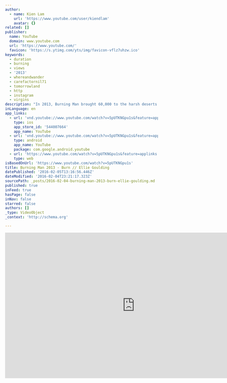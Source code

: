```yaml
---
author:
  - name: Kien Lam
    url: 'https://www.youtube.com/user/kiendlam'
    avatar: {}
related: []
publisher:
  name: YouTube
  domain: www.youtube.com
  url: 'https://www.youtube.com/'
  favicon: 'https://s.ytimg.com/yts/img/favicon-vflz7uhzw.ico'
keywords:
  - duration
  - burning
  - views
  - '2013'
  - whereandwander
  - carefactornil71
  - tomorrowland
  - http
  - instagram
  - virgins
description: "In 2013, Burning Man brought 60,000 to the harsh deserts of Black Rock City near Reno for a week long experiment in art, music, self-expression and living. So what is Burning Man? Is it the world's largest bonfire? Is it a world record attempt for the most people not showering for a week?"
inLanguage: en
app_links:
  - url: 'vnd.youtube://www.youtube.com/watch?v=5pUTKNGpu1s&feature=applinks'
    type: ios
    app_store_id: '544007664'
    app_name: YouTube
  - url: 'vnd.youtube://www.youtube.com/watch?v=5pUTKNGpu1s&feature=applinks'
    type: android
    app_name: YouTube
    package: com.google.android.youtube
  - url: 'https://www.youtube.com/watch?v=5pUTKNGpu1s&feature=applinks'
    type: web
isBasedOnUrl: 'https://www.youtube.com/watch?v=5pUTKNGpu1s'
title: Burning Man 2013 - Burn // Ellie Goulding
datePublished: '2016-02-05T13:16:56.446Z'
dateModified: '2016-02-04T23:21:17.323Z'
sourcePath: _posts/2016-02-04-burning-man-2013-burn-ellie-goulding.md
published: true
inFeed: true
hasPage: false
inNav: false
starred: false
authors: []
_type: VideoObject
_context: 'http://schema.org'

---
```

<iframe src="https://cdn.embedly.com/widgets/media.html?src=https%3A%2F%2Fwww.youtube.com%2Fembed%2F5pUTKNGpu1s%3Ffeature%3Doembed&amp;url=https%3A%2F%2Fwww.youtube.com%2Fwatch%3Fv%3D5pUTKNGpu1s&amp;image=https%3A%2F%2Fi.ytimg.com%2Fvi%2F5pUTKNGpu1s%2Fhqdefault.jpg&amp;key=b7d04c9b404c499eba89ee7072e1c4f7&amp;type=text%2Fhtml&amp;schema=youtube" width="854" height="480" scrolling="no" frameborder="0" allowfullscreen="allowfullscreen" style=""></iframe>